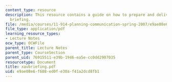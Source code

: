 ```yaml
---
content_type: resource
description: This resource contains a guide on how to prepare and deliver an effective
  briefing.
file: /media/courses/11-914-planning-communication-spring-2007/e9ae08e6f608ed0fe30af41a2dcd8fb1_xavbriefing.pdf
file_type: application/pdf
learning_resource_types:
- Lecture Notes
ocw_type: OCWFile
parent_title: Lecture Notes
parent_type: CourseSection
parent_uid: 76915511-e39b-1946-ea5e-cc0dd2907035
resourcetype: Document
title: xavbriefing.pdf
uid: e9ae08e6-f608-ed0f-e30a-f41a2dcd8fb1
---
```

